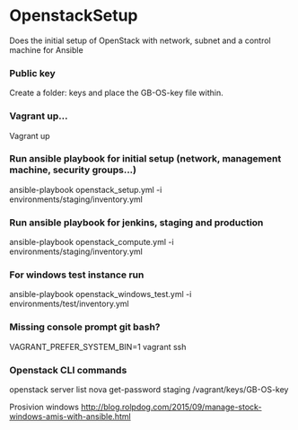 # OpenstackSetup

Does the initial setup of OpenStack with network, subnet and a control machine for Ansible

### Public key
Create a folder: keys and place the GB-OS-key file within.

### Vagrant up...
Vagrant up

### Run ansible playbook for initial setup (network, management machine, security groups...)
ansible-playbook openstack_setup.yml -i environments/staging/inventory.yml
### Run ansible playbook for jenkins, staging and production
ansible-playbook openstack_compute.yml -i environments/staging/inventory.yml

### For windows test instance run
ansible-playbook openstack_windows_test.yml -i environments/test/inventory.yml

### Missing console prompt git bash?
VAGRANT_PREFER_SYSTEM_BIN=1 vagrant ssh

### Openstack CLI commands
openstack server list
nova get-password staging /vagrant/keys/GB-OS-key

Prosivion windows http://blog.rolpdog.com/2015/09/manage-stock-windows-amis-with-ansible.html

